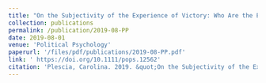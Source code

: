 ```yaml
---
title: "On the Subjectivity of the Experience of Victory: Who Are the Election Winners?"
collection: publications
permalink: /publication/2019-08-PP
date: 2019-08-01
venue: 'Political Psychology'
paperurl: '/files/pdf/publications/2019-08-PP.pdf'
link: ' https://doi.org/10.1111/pops.12562'
citation: 'Plescia, Carolina. 2019. &quot;On the Subjectivity of the Experience of Victory: Who Are the Election Winners?.&quot; <i>Political Psychology</i> 40: 797-814. doi.org/10.1111/pops.12562'
---
```


